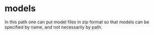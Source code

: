 # models

In this path one can put model files in zip format so that models can be specified by name, and not necessarily by path.